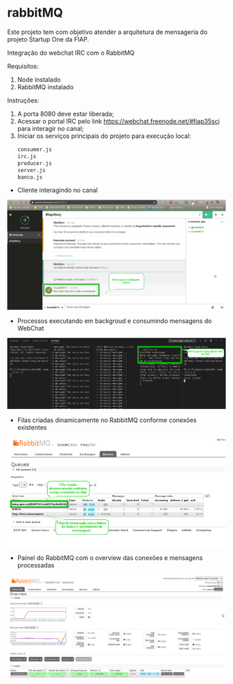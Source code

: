 # rabbitMQ
Este projeto tem com objetivo atender a arquitetura de mensageria do projeto Startup One da FIAP. 

Integração do webchat IRC com o RabbitMQ

Requisitos:
1) Node instalado
2) RabbitMQ instalado

Instruções:
1) A porta 8080 deve estar liberada;
2) Acessar o portal IRC pelo link https://webchat.freenode.net/#fiap35scj para interagir no canal;
3) Iniciar os serviços principais do projeto para execução local:
    ```   
    consumer.js
    irc.js
    producer.js
    server.js
    banco.js
    ```

<ul>
    <li>Cliente interagindo no canal</li>
</ul>

<img src="img/4.png">

<ul>
    <li>Processos executando em backgroud e consumindo mensagens do WebChat</li>
</ul>

<img src="img/3.png">

<ul>
    <li>Filas criadas dinamicamente no RabbitMQ conforme conexões existentes</li>
</ul>

<img src="img/5.png">

<ul>
    <li>Painel do RabbitMQ com o overview das conexões e mensagens processadas</li>
</ul>

<img src="img/6.png">